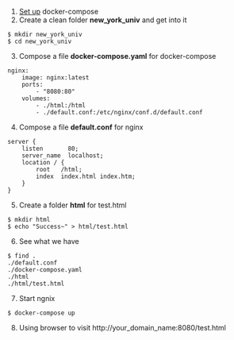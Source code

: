 1. [Set up](https://github.com/xg590/tutorials/blob/master/docker/Installation.md) docker-compose
2. Create a clean folder <b>new_york_univ</b> and get into it
```
$ mkdir new_york_univ
$ cd new_york_univ
```
3. Compose a file <b>docker-compose.yaml</b> for docker-compose
```
nginx:
    image: nginx:latest
    ports:
        - "8080:80"
    volumes:
        - ./html:/html
        - ./default.conf:/etc/nginx/conf.d/default.conf
```
4. Compose a file <b>default.conf</b> for nginx
```
server {
    listen       80;
    server_name  localhost;
    location / {
        root   /html;
        index  index.html index.htm;
    }
}
```
5. Create a folder <b>html</b> for test.html
```
$ mkdir html
$ echo "Success~" > html/test.html
```
6. See what we have
```
$ find . 
./default.conf
./docker-compose.yaml
./html
./html/test.html
```
7. Start ngnix
```
$ docker-compose up
```
8. Using browser to visit http://your_domain_name:8080/test.html
